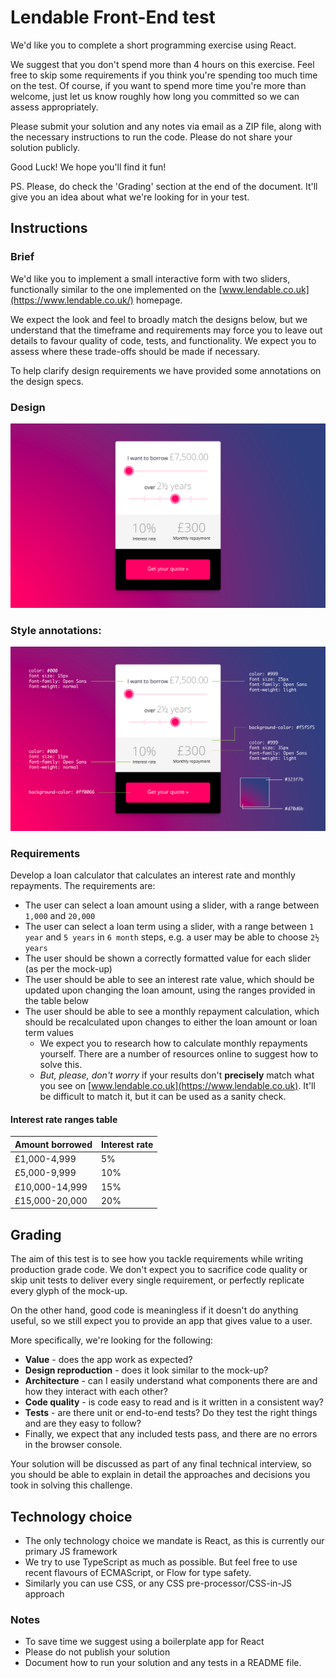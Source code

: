 # Lendable Front-End test

We'd like you to complete a short programming exercise using React.

We suggest that you don't spend more than 4 hours on this exercise. Feel free to skip some requirements if you think you're spending too much time on the test. Of course, if you want to spend more time you're more than welcome, just let us know roughly how long you committed so we can assess appropriately.

Please submit your solution and any notes via email as a ZIP file, along with the necessary instructions to run the code. Please do not share your solution publicly.

Good Luck! We hope you'll find it fun!

PS. Please, do check the 'Grading' section at the end of the document. It'll give you an idea about what we're looking for in your test.


## Instructions

### Brief

We'd like you to implement a small interactive form with two sliders, functionally similar to the one implemented on the [www.lendable.co.uk](https://www.lendable.co.uk/) homepage.

We expect the look and feel to broadly match the designs below, but we understand that the timeframe and requirements may force you to leave out details to favour quality of code, tests, and functionality. We expect you to assess where these trade-offs should be made if necessary.

To help clarify design requirements we have provided some annotations on the design specs.

### Design

![Design](/design.png)

### Style annotations:

![Design](/design-notes.png)

### Requirements

Develop a loan calculator that calculates an interest rate and monthly repayments. The requirements are:

- The user can select a loan amount using a slider, with a range between `1,000` and `20,000`
- The user can select a loan term using a slider, with a range between `1 year` and `5 years` in  `6 month` steps, e.g. a user may be able to choose `2½ years`
- The user should be shown a correctly formatted value for each slider (as per the mock-up)
- The user should be able to see an interest rate value, which should be updated upon changing the loan amount, using the ranges provided in the table below
- The user should be able to see a monthly repayment calculation, which should be recalculated upon changes to either the loan amount or loan term values
  - We expect you to research how to calculate monthly repayments yourself. There are a number of resources online to suggest how to solve this.
  - *But, please, don't worry* if your results don't **precisely** match what you see on [www.lendable.co.uk](https://www.lendable.co.uk). It'll be difficult to match it, but it can be used as a sanity check.


#### Interest rate ranges table

| Amount borrowed | Interest rate |
| --------------- | --- |
| £1,000-4,999       | 5%  |
| £5,000-9,999       | 10% |
| £10,000-14,999     | 15% |
| £15,000-20,000     | 20% |


## Grading

The aim of this test is to see how you tackle requirements while writing production grade code. We don't expect you to sacrifice code quality or skip unit tests to deliver every single requirement, or perfectly replicate every glyph of the mock-up.

On the other hand, good code is meaningless if it doesn't do anything useful, so we still expect you to provide an app that gives value to a user.

More specifically, we're looking for the following:

* **Value** - does the app work as expected?
* **Design reproduction** - does it look similar to the mock-up?
* **Architecture** - can I easily understand what components there are and how they interact with each other?
* **Code quality** - is code easy to read and is it written in a consistent way?
* **Tests** - are there unit or end-to-end tests? Do they test the right things and are they easy to follow?
* Finally, we expect that any included tests pass, and there are no errors in the browser console.

Your solution will be discussed as part of any final technical interview, so you should be able to explain in detail the approaches and decisions you took in solving this challenge.

## Technology choice

* The only technology choice we mandate is React, as this is currently our primary JS framework
* We try to use TypeScript as much as possible. But feel free to use recent flavours of ECMAScript, or Flow for type safety.
* Similarly you can use CSS, or any CSS pre-processor/CSS-in-JS approach

### Notes

- To save time we suggest using a boilerplate app for React
- Please do not publish your solution
- Document how to run your solution and any tests in a README file.
